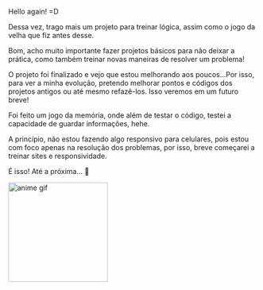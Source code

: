 Hello again! =D 

Dessa vez, trago mais um projeto para treinar lógica, assim como o jogo da velha que fiz antes desse.

Bom, acho muito importante fazer projetos básicos para não deixar a prática, como também treinar novas maneiras de resolver um problema!

O projeto foi finalizado e vejo que estou melhorando aos poucos...Por isso, para ver a minha evolução, pretendo melhorar pontos e códigos dos projetos antigos ou até mesmo refazê-los. Isso veremos em um futuro breve! 

Foi feito um jogo da memória, onde além de testar o código, testei a capacidade de guardar informações, hehe.

A princípio, não estou fazendo algo responsivo para celulares, pois estou com foco apenas na resolução dos problemas, por isso, breve começarei a treinar sites e responsividade.

É isso! Até a próxima... 👀

<img src="https://c.tenor.com/josCi7KbbisAAAAd/brunhild-anime.gif" alt="anime gif" height= "200px">
